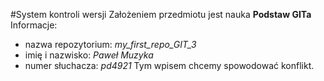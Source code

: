 #System kontroli wersji
Założeniem przedmiotu jest nauka **Podstaw GITa**
Informacje:
- nazwa repozytorium: *my_first_repo_GIT_3*
- imię i nazwisko: *Paweł Muzyka*
- numer słuchacza: *pd4921*
Tym wpisem chcemy spowodować konflikt.

